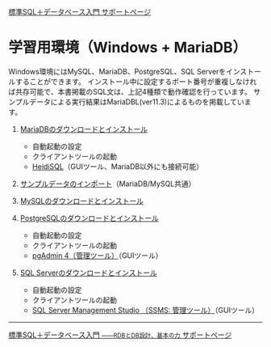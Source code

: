 [標準SQL＋データベース入門 サポートページ](https://nisim-m.github.io/sqlbook2/) 
# 学習用環境（Windows + MariaDB）

Windows環境にはMySQL、MariaDB、PostgreSQL、SQL Serverをインストールすることができます。
インストール中に設定するポート番号が重複しなければ共存可能で、本書掲載のSQL文は、上記4種類で動作確認を行っています。
サンプルデータによる実行結果はMariaDBL(ver11.3)によるものを掲載しています。

1. [MariaDBのダウンロードとインストール](install-mariadb-win)
   - 自動起動の設定
   - クライアントツールの起動
   - [HeidiSQL](install-mariadb-win#heidisql)（GUIツール、MariaDB以外にも接続可能）

2. [サンプルデータのインポート](import-mariadb)（MariaDB/MySQL共通）

3. [MySQLのダウンロードとインストール](install-mysql-win)

4. [PostgreSQLのダウンロードとインストール](install-postgresql-win)
   - 自動起動の設定
   - クライアントツールの起動
   - [pgAdmin 4（管理ツール）](install-postgresql-win#pgAdmin)（GUIツール）

5. [SQL&nbsp;Serverのダウンロードとインストール](install-sqlserver-win)
   - 自動起動の設定
   - クライアントツールの起動
   - [SQL Server Management Studio （SSMS: 管理ツール）](install-sqlserver-win#SMSS)（GUIツール）   

----
[標準SQL＋データベース入門 <small>——RDBとDB設計、基本の力</small> サポートページ](https://nisim-m.github.io/sqlbook2/)
